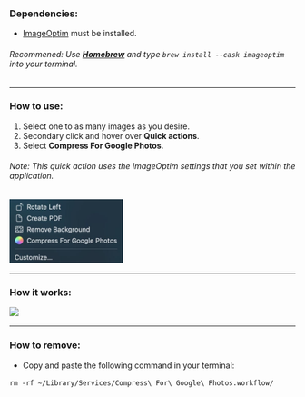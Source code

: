### Dependencies:

- [ImageOptim](https://imageoptim.com/mac) must be installed.
###### _Recommened:_ Use **[Homebrew](https://brew.sh/)** and type ```brew install --cask imageoptim``` into your terminal.

<hr>

### How to use:
1. Select one to as many images as you desire.
2. Secondary click and hover over **Quick actions**.
3. Select **Compress For Google Photos**.
###### _Note:_ This quick action uses the ImageOptim settings that you set within the application.

<p align="left"><img src= README.jpg width="200"></p>

<hr>

### How it works:
<p align="left"><img src= https://raw.githubusercontent.com/mylesotoole/CompressForGooglePhotos/main/Compress%20For%20Google%20Photos.workflow/Contents/QuickLook/Preview.png width="600"></p>

<hr>

### How to remove:
- Copy and paste the following command in your terminal:
```
rm -rf ~/Library/Services/Compress\ For\ Google\ Photos.workflow/
```
